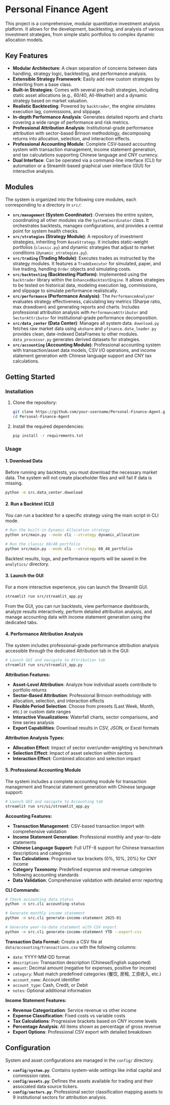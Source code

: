 # Personal Finance Agent

This project is a comprehensive, modular quantitative investment analysis platform. It allows for the development, backtesting, and analysis of various investment strategies, from simple static portfolios to complex dynamic allocation models.

## Key Features

- **Modular Architecture**: A clean separation of concerns between data handling, strategy logic, backtesting, and performance analysis.
- **Extensible Strategy Framework**: Easily add new custom strategies by inheriting from a base class.
- **Built-in Strategies**: Comes with several pre-built strategies, including static asset allocations (e.g., 60/40, All-Weather) and a dynamic strategy based on market valuation.
- **Realistic Backtesting**: Powered by `backtrader`, the engine simulates execution lag, commissions, and slippage.
- **In-depth Performance Analysis**: Generates detailed reports and charts covering a wide range of performance and risk metrics.
- **Professional Attribution Analysis**: Institutional-grade performance attribution with sector-based Brinson methodology, decomposing returns into allocation, selection, and interaction effects.
- **Professional Accounting Module**: Complete CSV-based accounting system with transaction management, income statement generation, and tax calculations supporting Chinese language and CNY currency.
- **Dual Interface**: Can be operated via a command-line interface (CLI) for automation or a Streamlit-based graphical user interface (GUI) for interactive analysis.

## Modules

The system is organized into the following core modules, each corresponding to a directory in `src/`:

- **`src/management` (System Coordinator)**: Oversees the entire system, coordinating all other modules via the `SystemCoordinator` class. It orchestrates backtests, manages configurations, and provides a central point for system health checks.
- **`src/strategies` (Strategy Module)**: A repository of investment strategies, inheriting from `BaseStrategy`. It includes static-weight portfolios (`classic.py`) and dynamic strategies that adjust to market conditions (`dynamic_strategies.py`).
- **`src/trading` (Trading Module)**: Executes trades as instructed by the strategy modules. It features a `TradeExecutor` for simulated, paper, and live trading, handling `Order` objects and simulating costs.
- **`src/backtesting` (Backtesting Platform)**: Implemented using the `backtrader` library within the `EnhancedBacktestEngine`. It allows strategies to be tested on historical data, modeling execution lag, commissions, and slippage to simulate performance realistically.
- **`src/performance` (Performance Analysis)**: The `PerformanceAnalyzer` evaluates strategy effectiveness, calculating key metrics (Sharpe ratio, max drawdown) and generating reports and charts. Includes professional attribution analysis with `PerformanceAttributor` and `SectorAttributor` for institutional-grade performance decomposition.
- **`src/data_center` (Data Center)**: Manages all system data. `download.py` fetches raw market data using `akshare` and `yfinance`. `data_loader.py` provides clean, date-indexed DataFrames to other modules. `data_processor.py` generates derived datasets for strategies.
- **`src/accounting` (Accounting Module)**: Professional accounting system with transaction/asset data models, CSV I/O operations, and income statement generation with Chinese language support and CNY tax calculations.

## Getting Started

### Installation

1.  Clone the repository:
    ```bash
    git clone https://github.com/your-username/Personal-Finance-Agent.git
    cd Personal-Finance-Agent
    ```

2.  Install the required dependencies:
    ```bash
    pip install -r requirements.txt
    ```

### Usage

#### 1. Download Data

Before running any backtests, you must download the necessary market data. The system will not create placeholder files and will fail if data is missing.

```bash
python -m src.data_center.download
```

#### 2. Run a Backtest (CLI)

You can run a backtest for a specific strategy using the main script in CLI mode.

```bash
# Run the built-in Dynamic Allocation strategy
python src/main.py --mode cli --strategy dynamic_allocation

# Run the classic 60/40 portfolio
python src/main.py --mode cli --strategy 60_40_portfolio
```

Backtest results, logs, and performance reports will be saved in the `analytics/` directory.

#### 3. Launch the GUI

For a more interactive experience, you can launch the Streamlit GUI.

```bash
streamlit run src/streamlit_app.py
```

From the GUI, you can run backtests, view performance dashboards, analyze results interactively, perform detailed attribution analysis, and manage accounting data with income statement generation using the dedicated tabs.

#### 4. Performance Attribution Analysis

The system includes professional-grade performance attribution analysis accessible through the dedicated Attribution tab in the GUI:

```bash
# Launch GUI and navigate to Attribution tab
streamlit run src/streamlit_app.py
```

**Attribution Features:**
- **Asset-Level Attribution**: Analyze how individual assets contribute to portfolio returns
- **Sector-Based Attribution**: Professional Brinson methodology with allocation, selection, and interaction effects
- **Flexible Period Selection**: Choose from presets (Last Week, Month, etc.) or custom date ranges
- **Interactive Visualizations**: Waterfall charts, sector comparisons, and time series analysis
- **Export Capabilities**: Download results in CSV, JSON, or Excel formats

**Attribution Analysis Types:**
- **Allocation Effect**: Impact of sector over/under-weighting vs benchmark
- **Selection Effect**: Impact of asset selection within sectors
- **Interaction Effect**: Combined allocation and selection impact

#### 5. Professional Accounting Module

The system includes a complete accounting module for transaction management and financial statement generation with Chinese language support:

```bash
# Launch GUI and navigate to Accounting tab
streamlit run src/ui/streamlit_app.py
```

**Accounting Features:**
- **Transaction Management**: CSV-based transaction import with comprehensive validation
- **Income Statement Generation**: Professional monthly and year-to-date statements
- **Chinese Language Support**: Full UTF-8 support for Chinese transaction descriptions and categories
- **Tax Calculations**: Progressive tax brackets (0%, 10%, 20%) for CNY income
- **Category Taxonomy**: Predefined expense and revenue categories following accounting standards
- **Data Validation**: Comprehensive validation with detailed error reporting

**CLI Commands:**
```bash
# Check accounting data status
python -m src.cli accounting-status

# Generate monthly income statement
python -m src.cli generate-income-statement 2025-01

# Generate year-to-date statement with CSV export
python -m src.cli generate-income-statement YTD --export-csv
```

**Transaction Data Format:**
Create a CSV file at `data/accounting/transactions.csv` with the following columns:
- `date`: YYYY-MM-DD format
- `description`: Transaction description (Chinese/English supported)
- `amount`: Decimal amount (negative for expenses, positive for income)
- `category`: Must match predefined categories (餐饮, 房租, 工资收入, etc.)
- `account_name`: Account identifier
- `account_type`: Cash, Credit, or Debit
- `notes`: Optional additional information

**Income Statement Features:**
- **Revenue Categorization**: Service revenue vs other income
- **Expense Classification**: Fixed costs vs variable costs
- **Tax Calculations**: Progressive brackets based on CNY income levels
- **Percentage Analysis**: All items shown as percentage of gross revenue
- **Export Options**: Professional CSV export with detailed breakdown

## Configuration

System and asset configurations are managed in the `config/` directory.

- **`config/system.py`**: Contains system-wide settings like initial capital and commission rates.
- **`config/assets.py`**: Defines the assets available for trading and their associated data source tickers.
- **`config/sectors.py`**: Professional sector classification mapping assets to 9 institutional sectors for attribution analysis.